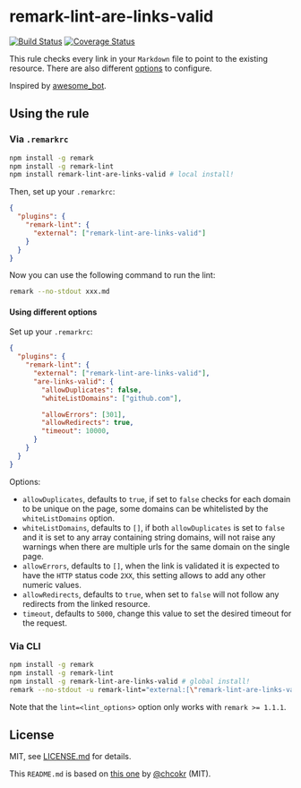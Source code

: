 # remark-lint-are-links-valid

[![Build Status](https://travis-ci.org/wemake-services/remark-lint-are-links-valid.svg?branch=master)](https://travis-ci.org/wemake-services/remark-lint-are-links-valid) [![Coverage Status](https://coveralls.io/repos/github/wemake-services/remark-lint-are-links-valid/badge.svg?branch=master)](https://coveralls.io/github/wemake-services/remark-lint-are-links-valid?branch=master)

This rule checks every link in your `Markdown` file to point to the existing resource. There are also different [options](#using-different-options) to configure.

Inspired by [awesome_bot](https://github.com/dkhamsing/awesome_bot).

## Using the rule

### Via `.remarkrc`

```bash
npm install -g remark
npm install -g remark-lint
npm install remark-lint-are-links-valid # local install!
```

Then, set up your `.remarkrc`:

```JSON
{
  "plugins": {
    "remark-lint": {
      "external": ["remark-lint-are-links-valid"]
    }
  }
}
```

Now you can use the following command to run the lint:

```bash
remark --no-stdout xxx.md
```

#### Using different options

Set up your `.remarkrc`:

```JSON
{
  "plugins": {
    "remark-lint": {
      "external": ["remark-lint-are-links-valid"],
      "are-links-valid": {
        "allowDuplicates": false,
        "whiteListDomains": ["github.com"],

        "allowErrors": [301],
        "allowRedirects": true,
        "timeout": 10000,
      }
    }
  }
}
```

Options:

- `allowDuplicates`, defaults to `true`, if set to `false` checks for each domain to be unique on the page, some domains can be whitelisted by the `whiteListDomains` option.
- `whiteListDomains`, defaults to `[]`, if both `allowDuplicates` is set to `false` and it is set to any array containing string domains, will not raise any warnings when there are multiple urls for the same domain on the single page.
- `allowErrors`, defaults to `[]`, when the link is validated it is expected to have the `HTTP` status code `2XX`, this setting allows to add any other numeric values.
- `allowRedirects`, defaults to `true`, when set to `false` will not follow any redirects from the linked resource.
- `timeout`, defaults to `5000`, change this value to set the desired timeout for the request.

### Via CLI

```bash
npm install -g remark
npm install -g remark-lint
npm install -g remark-lint-are-links-valid # global install!
remark --no-stdout -u remark-lint="external:[\"remark-lint-are-links-valid\"]" xxx.md
```

Note that the `lint=<lint_options>` option only works with `remark >= 1.1.1`.

## License

MIT, see [LICENSE.md](LICENCE.md) for details.

This `README.md` is based on [this one](https://github.com/chcokr/mdast-lint-sentence-newline/blob/250b106c9e19b387270099cf16f17a84643f8944/README.md) by [@chcokr](https://github.com/chcokr) (MIT).

